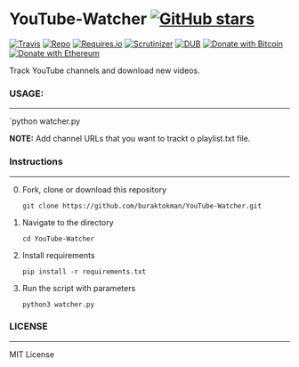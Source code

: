 # YouTube-Watcher [![GitHub stars](https://img.shields.io/github/stars/badges/shields.svg?style=social&label=Stars)](https://github.com/buraktokman/YouTube-Watcher/)

[![Travis](https://img.shields.io/travis/rust-lang/rust.svg)](https://github.com/buraktokman/YouTube-Watcher)
[![Repo](https://img.shields.io/badge/source-GitHub-303030.svg?maxAge=3600&style=flat-square)](https://github.com/buraktokman/YouTube-Watcher)
[![Requires.io](https://img.shields.io/requires/github/celery/celery.svg)](https://requires.io/github/buraktokman/YouTube-Watcher/requirements/?branch=master)
[![Scrutinizer](https://img.shields.io/scrutinizer/g/filp/whoops.svg)](https://github.com/buraktokman/YouTube-Watcher)
[![DUB](https://img.shields.io/dub/l/vibe-d.svg)](https://choosealicense.com/licenses/mit/)
[![Donate with Bitcoin](https://img.shields.io/badge/Donate-BTC-orange.svg)](https://blockchain.info/address/17dXgYr48j31myKiAhnM5cQx78XBNyeBWM)
[![Donate with Ethereum](https://img.shields.io/badge/Donate-ETH-blue.svg)](https://etherscan.io/address/91dd20538de3b48493dfda212217036257ae5150)

Track YouTube channels and download new videos.

### USAGE:
------
`python watcher.py

**NOTE:** Add channel URLs that you want to trackt o playlist.txt file.

### Instructions
------

0. Fork, clone or download this repository

    `git clone https://github.com/buraktokman/YouTube-Watcher.git`

1. Navigate to the directory

    `cd YouTube-Watcher`

2. Install requirements

    `pip install -r requirements.txt`

3. Run the script with parameters

    `python3 watcher.py`

### LICENSE
------

MIT License
